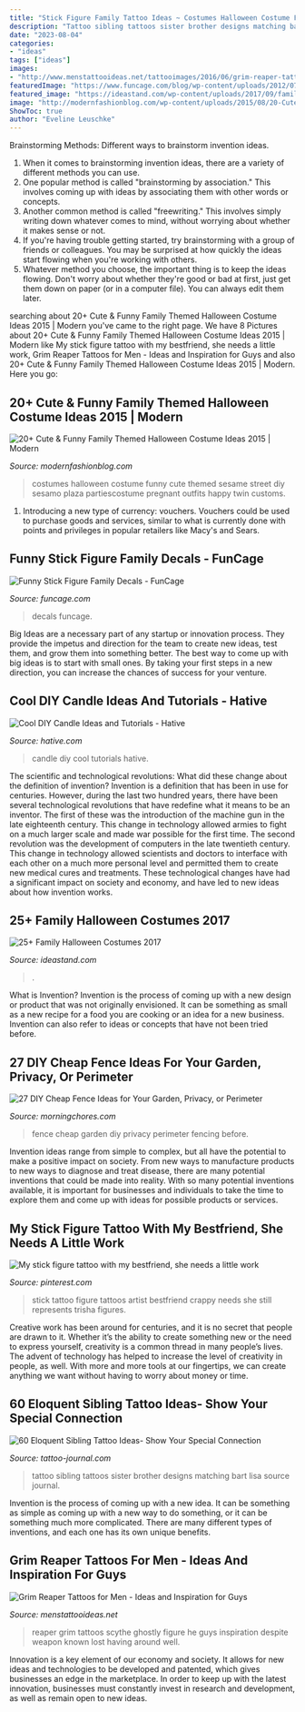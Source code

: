 ```yaml
---
title: "Stick Figure Family Tattoo Ideas ~ Costumes Halloween Costume Funny Cute Themed Sesame Street Diy Sesamo Plaza Partiescostume Pregnant Outfits Happy Twin Customs"
description: "Tattoo sibling tattoos sister brother designs matching bart lisa source journal"
date: "2023-08-04"
categories:
- "ideas"
tags: ["ideas"]
images:
- "http://www.menstattooideas.net/tattooimages/2016/06/grim-reaper-tattoos-11.jpg"
featuredImage: "https://www.funcage.com/blog/wp-content/uploads/2012/07/stick-figure-family-stickers-e1342632207996.jpg"
featured_image: "https://ideastand.com/wp-content/uploads/2017/09/family-costumes/15-family-halloween-costume-diy-ideas.jpg"
image: "http://modernfashionblog.com/wp-content/uploads/2015/08/20-Cute-Funny-Family-Themed-Halloween-Costume-Ideas-2015-17.jpg"
ShowToc: true
author: "Eveline Leuschke"
---
```



Brainstorming Methods: Different ways to brainstorm invention ideas.
1. When it comes to brainstorming invention ideas, there are a variety of different methods you can use.
2. One popular method is called "brainstorming by association." This involves coming up with ideas by associating them with other words or concepts.
3. Another common method is called "freewriting." This involves simply writing down whatever comes to mind, without worrying about whether it makes sense or not.
4. If you're having trouble getting started, try brainstorming with a group of friends or colleagues. You may be surprised at how quickly the ideas start flowing when you're working with others.
5. Whatever method you choose, the important thing is to keep the ideas flowing. Don't worry about whether they're good or bad at first, just get them down on paper (or in a computer file). You can always edit them later.

	

		
searching about 20+ Cute &amp; Funny Family Themed Halloween Costume Ideas 2015 | Modern you've came to the right page. We have 8 Pictures about 20+ Cute &amp; Funny Family Themed Halloween Costume Ideas 2015 | Modern like My stick figure tattoo with my bestfriend, she needs a little work, Grim Reaper Tattoos for Men - Ideas and Inspiration for Guys and also 20+ Cute &amp; Funny Family Themed Halloween Costume Ideas 2015 | Modern. Here you go:
		
    
## 20+ Cute &amp; Funny Family Themed Halloween Costume Ideas 2015 | Modern

<img loading=lazy src="http://modernfashionblog.com/wp-content/uploads/2015/08/20-Cute-Funny-Family-Themed-Halloween-Costume-Ideas-2015-17.jpg" onerror="this.onerror=null;this.src='https://tse4.mm.bing.net/th?id=OIP.jaCeWvtlsAPhdfPza-0GsQHaLH&amp;pid=15.1';" alt="20+ Cute &amp; Funny Family Themed Halloween Costume Ideas 2015 | Modern">

_Source: modernfashionblog.com_

>costumes halloween costume funny cute themed sesame street diy sesamo plaza partiescostume pregnant outfits happy twin customs. 

	

1. Introducing a new type of currency: vouchers. Vouchers could be used to purchase goods and services, similar to what is currently done with points and privileges in popular retailers like Macy's and Sears. 

    
## Funny Stick Figure Family Decals - FunCage

<img loading=lazy src="https://www.funcage.com/blog/wp-content/uploads/2012/07/stick-figure-family-stickers-e1342632207996.jpg" onerror="this.onerror=null;this.src='https://tse4.mm.bing.net/th?id=OIP.KDijNK9yZNFEatGAPXyuZAHaGB&amp;pid=15.1';" alt="Funny Stick Figure Family Decals - FunCage">

_Source: funcage.com_

>decals funcage. 

	

Big Ideas are a necessary part of any startup or innovation process. They provide the impetus and direction for the team to create new ideas, test them, and grow them into something better. The best way to come up with big ideas is to start with small ones. By taking your first steps in a new direction, you can increase the chances of success for your venture.

    
## Cool DIY Candle Ideas And Tutorials - Hative

<img loading=lazy src="http://hative.com/wp-content/uploads/2015/01/candle-ideas/cool-diy-candle-ideas-and-tutorials.jpg" onerror="this.onerror=null;this.src='https://tse1.mm.bing.net/th?id=OIP.XmHKgpMyFmB4CfvE7uQqEgHaQq&amp;pid=15.1';" alt="Cool DIY Candle Ideas and Tutorials - Hative">

_Source: hative.com_

>candle diy cool tutorials hative. 

	

The scientific and technological revolutions: What did these change about the definition of invention?
Invention is a definition that has been in use for centuries. However, during the last two hundred years, there have been several technological revolutions that have redefine what it means to be an inventor. The first of these was the introduction of the machine gun in the late eighteenth century. This change in technology allowed armies to fight on a much larger scale and made war possible for the first time. The second revolution was the development of computers in the late twentieth century. This change in technology allowed scientists and doctors to interface with each other on a much more personal level and permitted them to create new medical cures and treatments. These technological changes have had a significant impact on society and economy, and have led to new ideas about how invention works.

    
## 25+ Family Halloween Costumes 2017

<img loading=lazy src="https://ideastand.com/wp-content/uploads/2017/09/family-costumes/15-family-halloween-costume-diy-ideas.jpg" onerror="this.onerror=null;this.src='https://tse4.mm.bing.net/th?id=OIP.5Hx1dm0vftnSNAwacz6uKwHaLV&amp;pid=15.1';" alt="25+ Family Halloween Costumes 2017">

_Source: ideastand.com_

>. 

	

What is Invention?
Invention is the process of coming up with a new design or product that was not originally envisioned. It can be something as small as a new recipe for a food you are cooking or an idea for a new business. Invention can also refer to ideas or concepts that have not been tried before.

    
## 27 DIY Cheap Fence Ideas For Your Garden, Privacy, Or Perimeter

<img loading=lazy src="https://morningchores.com/wp-content/uploads/2016/12/27-Cheap-DIY-Fence-Ideas-for-Garden-Privacy-or-Perimeter.jpg" onerror="this.onerror=null;this.src='https://tse2.mm.bing.net/th?id=OIP.7VAK3H6wOLst8gSlM1PVeQHaLH&amp;pid=15.1';" alt="27 DIY Cheap Fence Ideas for Your Garden, Privacy, or Perimeter">

_Source: morningchores.com_

>fence cheap garden diy privacy perimeter fencing before. 

	

Invention ideas range from simple to complex, but all have the potential to make a positive impact on society. From new ways to manufacture products to new ways to diagnose and treat disease, there are many potential inventions that could be made into reality. With so many potential inventions available, it is important for businesses and individuals to take the time to explore them and come up with ideas for possible products or services.

    
## My Stick Figure Tattoo With My Bestfriend, She Needs A Little Work

<img loading=lazy src="https://i.pinimg.com/originals/6f/22/a1/6f22a17375bbdb6016d1bf13aa285adc.jpg" onerror="this.onerror=null;this.src='https://tse2.mm.bing.net/th?id=OIP.mwCGsGfbHCaDD8Wlg6zyGwHaMb&amp;pid=15.1';" alt="My stick figure tattoo with my bestfriend, she needs a little work">

_Source: pinterest.com_

>stick tattoo figure tattoos artist bestfriend crappy needs she still represents trisha figures. 

	

Creative work has been around for centuries, and it is no secret that people are drawn to it. Whether it’s the ability to create something new or the need to express yourself, creativity is a common thread in many people’s lives. The advent of technology has helped to increase the level of creativity in people, as well. With more and more tools at our fingertips, we can create anything we want without having to worry about money or time.

    
## 60 Eloquent Sibling Tattoo Ideas- Show Your Special Connection

<img loading=lazy src="https://tattoo-journal.com/wp-content/uploads/2016/09/Sibling-Tattoo_-5.jpg" onerror="this.onerror=null;this.src='https://tse3.mm.bing.net/th?id=OIP.8Xz1GjbXgUFl2lgNri0psQHaHa&amp;pid=15.1';" alt="60 Eloquent Sibling Tattoo Ideas- Show Your Special Connection">

_Source: tattoo-journal.com_

>tattoo sibling tattoos sister brother designs matching bart lisa source journal. 

	

Invention is the process of coming up with a new idea. It can be something as simple as coming up with a new way to do something, or it can be something much more complicated. There are many different types of inventions, and each one has its own unique benefits.

    
## Grim Reaper Tattoos For Men - Ideas And Inspiration For Guys

<img loading=lazy src="http://www.menstattooideas.net/tattooimages/2016/06/grim-reaper-tattoos-11.jpg" onerror="this.onerror=null;this.src='https://tse2.mm.bing.net/th?id=OIP.3UiInSyCxEeGK_I3qHs9FAHaLH&amp;pid=15.1';" alt="Grim Reaper Tattoos for Men - Ideas and Inspiration for Guys">

_Source: menstattooideas.net_

>reaper grim tattoos scythe ghostly figure he guys inspiration despite weapon known lost having around well. 

	

Innovation is a key element of our economy and society. It allows for new ideas and technologies to be developed and patented, which gives businesses an edge in the marketplace. In order to keep up with the latest innovation, businesses must constantly invest in research and development, as well as remain open to new ideas.

